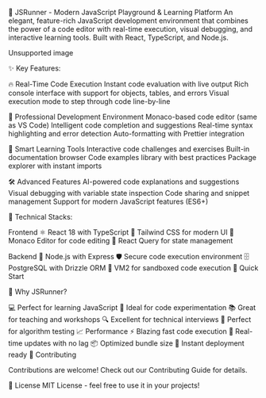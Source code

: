 🚀 JSRunner - Modern JavaScript Playground & Learning Platform
An elegant, feature-rich JavaScript development environment that combines the 
power of a code editor with real-time execution, visual debugging, and interactive
learning tools. Built with React, TypeScript, and Node.js.

Unsupported image

✨ Key Features:

🔥 Real-Time Code Execution
Instant code evaluation with live output
Rich console interface with support for objects, tables, and errors
Visual execution mode to step through code line-by-line

🎨 Professional Development Environment
Monaco-based code editor (same as VS Code)
Intelligent code completion and suggestions
Real-time syntax highlighting and error detection
Auto-formatting with Prettier integration

🧠 Smart Learning Tools
Interactive code challenges and exercises
Built-in documentation browser
Code examples library with best practices
Package explorer with instant imports

🛠️ Advanced Features
AI-powered code explanations and suggestions
Visual debugging with variable state inspection
Code sharing and snippet management
Support for modern JavaScript features (ES6+)

🔧 Technical Stacks: 

Frontend
⚛️ React 18 with TypeScript
🎨 Tailwind CSS for modern UI
📝 Monaco Editor for code editing
🔄 React Query for state management

Backend
📡 Node.js with Express
🛡️ Secure code execution environment
🗄️ PostgreSQL with Drizzle ORM
🔐 VM2 for sandboxed code execution
🚀 Quick Start

🌟 Why JSRunner?

💻 Perfect for learning JavaScript
🎯 Ideal for code experimentation
📚 Great for teaching and workshops
🔍 Excellent for technical interviews
🧪 Perfect for algorithm testing
📈 Performance
⚡ Blazing fast code execution
🔄 Real-time updates with no lag
📦 Optimized bundle size
🚀 Instant deployment ready
🤝 Contributing

Contributions are welcome! Check out our Contributing Guide for details.

📄 License
MIT License - feel free to use it in your projects!
